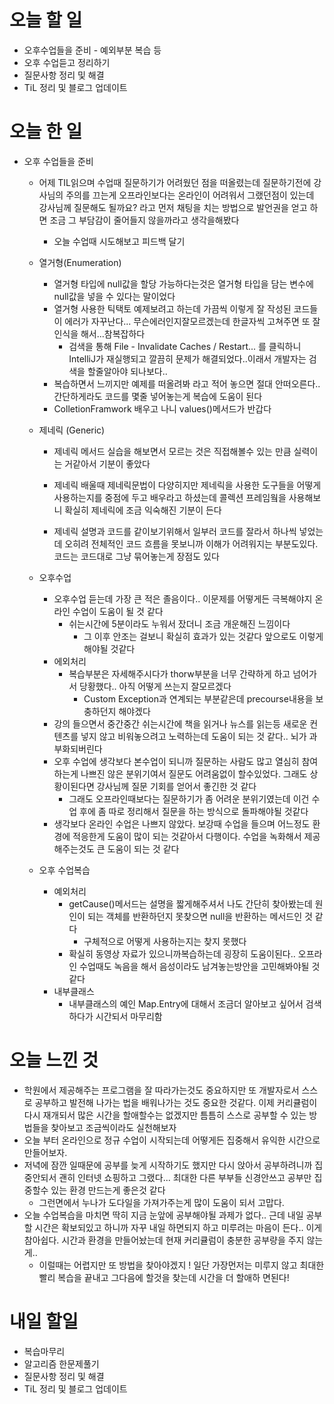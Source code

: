 # 오늘 할 일

- 오후수업들을 준비 - 예외부분 복습 등
- 오후 수업듣고 정리하기
- 질문사항 정리 및 해결
- TiL 정리 및 블로그 업데이트



# 오늘 한 일

- 오후 수업들을 준비
  - 어제 TIL읽으며 수업때 질문하기가 어려웠던 점을 떠올렸는데 질문하기전에 강사님의 주의를 끄는게 오프라인보다는 온라인이 어려워서 그랬던점이 있는데 강사님께 질문해도 될까요? 라고 먼저 채팅을 치는 방법으로 발언권을 얻고 하면 조금 그 부담감이 줄어들지 않을까라고 생각을해봤다
    
    - 오늘 수업때 시도해보고 피드백 달기
    
  - 열거형(Enumeration)
    - 열거형 타입에 null값을 할당 가능하다는것은 열거형 타입을 담는 변수에 null값을 넣을 수 있다는 말이었다
    - 열거형 사용한 틱택토 예제보려고 하는데 가끔씩 이렇게 잘 작성된 코드들이 에러가 자꾸난다... 무슨에러인지잘모르겠는데 한글자씩 고쳐주면 또 잘인식을 해서...참복잡하다
      - 검색을 통해 File - Invalidate Caches / Restart... 를 클릭하니 IntelliJ가 재실행되고 깔끔히 문제가 해결되었다..이래서 개발자는 검색을 할줄알아야 되나보다..
    - 복습하면서 느끼지만 예제를 떠올려봐 라고 적어 놓으면 절대 안떠오른다.. 간단하게라도 코드를 몇줄 넣어놓는게 복습에 도움이 된다
    - ColletionFramwork 배우고 나니 values()메서드가 반갑다
    
  - 제네릭 (Generic)
    - 제네릭 메서드 실습을 해보면서 모르는 것은 직접해볼수 있는 만큼 실력이는 거같아서 기분이 좋았다
    
    - 제네릭 배울때 제네릭문법이 다양히지만 제네릭을 사용한 도구들을 어떻게 사용하는지를 중점에 두고 배우라고 하셨는데 콜렉션 프레임웤을 사용해보니 확실히 제네릭에 조금 익숙해진 기분이 든다
    
    - 제네릭 설명과 코드를 같이보기위해서 일부러 코드를 잘라서 하나씩 넣었는데 오히려 전체적인 코드 흐름을 못보니까 이해가 어려워지는 부분도있다. 코드는 코드대로 그냥 묶어놓는게 장점도 있다
    
      
    
  - 오후수업
      
      - 오후수업 듣는데 가장 큰 적은 졸음이다.. 이문제를 어떻게든 극복해야지 온라인 수업이 도움이 될 것 같다
        - 쉬는시간에 5분이라도 누워서 잤더니 조금 개운해진 느낌이다
          - 그 이후 안조는 걸보니 확실히 효과가 있는 것같다 앞으로도 이렇게 해야될 것같다
      - 에외처리
        - 복습부분은 자세해주시다가 thorw부분을 너무 간략하게 하고 넘어가서 당황했다.. 아직 어떻게 쓰는지 잘모르겠다
          - Custom Exception과 연계되는 부분같은데 precourse내용을 보충하던지 해야겠다
      -  강의 들으면서 중간중간 쉬는시간에 책을 읽거나 뉴스를 읽는등 새로운 컨텐츠를 넣지 않고 비워놓으려고 노력하는데 도움이 되는 것 같다.. 뇌가 과부화되버린다
      - 오후 수업에 생각보다 본수업이 되니까 질문하는 사람도 많고 열심히 참여하는게 나쁘진 않은 분위기여서 질문도 어려움없이 할수있었다. 그래도 상황이된다면 강사님께 질문 기회를 얻어서 좋긴한 것 같다
        - 그래도 오프라인때보다는 질문하기가 좀 어려운 분위기였는데 이건 수업 후에 좀 따로 정리해서 질문을 하는 방식으로 돌파해야될 것같다
      - 생각보다 온라인 수업은 나쁘지 않았다. 보강때 수업을 들으며 어느정도 환경에 적응한게 도움이 많이 되는 것같아서 다행이다. 수업을 녹화해서 제공해주는것도 큰 도움이 되는 것 같다
      
  - 오후 수업복습
  
      - 예외처리
          - getCause()메서드는 설명을 짧게해주셔서 나도 간단히 찾아봤는데 원인이 되는 객체를 반환하던지 못찾으면 null을 반환하는 메서드인 것 같다
              - 구체적으로 어떻게 사용하는지는 찾지 못했다
          - 확실히 동영상 자료가 있으니까복습하는데 굉장히 도움이된다.. 오프라인 수업때도 녹음을 해서 음성이라도 남겨놓는방안을 고민해봐야될 것 같다
      - 내부클래스
          - 내부클래스의 예인 Map.Entry에 대해서 조금더 알아보고 싶어서 검색하다가 시간되서 마무리함

# 오늘 느낀 것

-   학원에서 제공해주는 프로그램을 잘 따라가는것도 중요하지만 또 개발자로서 스스로 공부하고 발전해 나가는 법을 배워나가는 것도 중요한 것같다. 이제 커리큘럼이 다시 재개되서 많은 시간을 할애할수는 없겠지만 틈틈히 스스로 공부할 수 있는 방법들을 찾아보고 조금씩이라도 실천해보자
-   오늘 부터 온라인으로 정규 수업이 시작되는데 어떻게든 집중해서 유익한 시간으로 만들어보자.
-   저녁에 잠깐 일때문에 공부를 늦게 시작하기도 했지만 다시 앉아서 공부하려니까 집중안되서 괜히 인터넷 쇼핑하고 그랬다... 최대한 다른 부부들 신경안쓰고 공부만 집중할수 있는 환경 만드는게 좋은것 같다
    -   그런면에서 누나가 도다일을 가져가주는게 많이 도움이 되서 고맙다. 
-   오늘 수업복습을 마치면 딱히 지금 눈앞에 공부해야될 과제가 없다.. 근데 내일 공부할 시간은 확보되있고 하니까 자꾸 내일 하면되지 하고 미루려는 마음이 든다.. 이게 참아쉽다. 시간과 환경을 만들어놨는데 현재 커리큘럼이 충분한 공부량을 주지 않는게..
    -   이럴때는 어렵지만 또 방법을 찾아야겠지 ! 일단 가장먼저는 미루지 않고 최대한 빨리 복습을 끝내고 그다음에 할것을 찾는데 시간을 더 할애하 면된다!

# 내일 할일

- 복습마무리
- 알고리즘 한문제풀기
- 질문사항 정리 및 해결
- TiL 정리 및 블로그 업데이트



